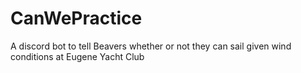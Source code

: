 # CanWePractice
A discord bot to tell Beavers whether or not they can sail given wind conditions at Eugene Yacht Club
